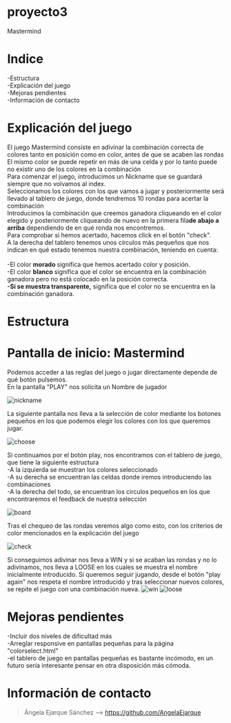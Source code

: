 
# proyecto3
Mastermind
# Indice
-Estructura</br>
-Explicación del juego</br>
-Mejoras pendientes</br>
-Información de contacto</br>


# Explicación del juego

<p>El juego Mastermind consiste en adivinar la combinación correcta de colores tanto en posición como en color, antes de que se acaben las rondas </br>
    El mismo color se puede repetir en más de una celda y por lo tanto puede no existir uno de los colores en la combinación</br>
    Para comenzar el juego, introducimos un Nickname que se guardará siempre que no volvamos al index. </br>
    Seleccionamos los colores con los que vamos a jugar y posteriormente será llevado al tablero de juego, donde tendremos 10 rondas para acertar la combinación</br>
    Introducimos la combinación que creemos ganadora cliqueando en el color elegido y posteriormente cliqueando de nuevo en la primera fila<strong>de abajo a arriba</strong> dependiendo de en qué ronda nos encontremos.</br>Para comprobar si hemos acertado, hacemos click en el botón "check".</br>
    A la derecha del tablero tenemos unos círculos más pequeños que nos indican en qué estado tenemos nuestra combinación, teniendo en cuenta:</br>
    </br> -El color <strong>morado </strong> significa que hemos acertado color y posición.</br>
    -El color <strong>blanco </strong> significa que el color se encuentra en la combinación ganadora pero no está colocado en la posición correcta.</br>
    <strong>-Si se muestra transparente,</strong> significa que el color no se encuentra en la combinación ganadora.  
</p>

# Estructura
<h1>Pantalla de inicio: Mastermind</h1> 
Podemos acceder a las reglas del juego o jugar directamente depende de qué botón pulsemos.</br>
En la pantalla "PLAY" nos solicita un Nombre de jugador</br> 

![nickname](https://github.com/AngelaEjarque/proyecto3/assets/147879332/68919438-b738-4674-8345-2f658b4c01cb)

La siguiente pantalla nos lleva a la selección de color mediante los botones pequeños en los que podemos elegir los colores con los que queremos jugar.</br>

![choose](https://github.com/AngelaEjarque/proyecto3/assets/147879332/f54efa1b-b64d-4dcb-9d11-1f49e2c08d19)

Si continuamos por el botón play, nos encontramos con el tablero de juego, que tiene la siguiente estructura</br>
-A la izquierda se muestran los colores seleccionado</br>
-A su derecha se encuentran las celdas donde iremos introduciendo las combinaciones</br>
-A la derecha del todo, se encuentran los circulos pequeños en los que encontraremos el feedback de nuestra selección</br>

![board](https://github.com/AngelaEjarque/proyecto3/assets/147879332/d6f83086-3c6c-4a71-a9a7-266a6bb222f9)

Tras el chequeo de las rondas veremos algo como esto, con los criterios de color mencionados en la explicación del juego</br>

![check](https://github.com/AngelaEjarque/proyecto3/assets/147879332/e919d787-d3c2-4224-9fe8-163c79804edb)

Si conseguimos adivinar nos lleva a WIN y si se acaban las rondas y no lo adivinamos, nos lleva a LOOSE en los cuales se muestra el nombre inicialmente introducido. Si queremos seguir jugando, desde el botón "play again" nos respeta el nombre introducido y tras seleccionar nuevos colores, se repite el juego con una combinación nueva.
![win](https://github.com/AngelaEjarque/proyecto3/assets/147879332/60f9c9c7-014c-4936-9db4-0f30a5d08244)
![loose](https://github.com/AngelaEjarque/proyecto3/assets/147879332/a6247065-760d-4382-994d-a423899c61f4)

# Mejoras pendientes
-Incluir dos niveles de dificultad más</br>
-Arreglar responsive en pantallas pequeñas para la página "colorselect.html"</br>
-el tablero de juego en pantallas pequeñas es bastante incómodo, en un futuro sería interesante pensar en otra disposición más cómoda.

# Información de contacto
>Ángela Ejarque Sánchez --> https://github.com/AngelaEjarque







